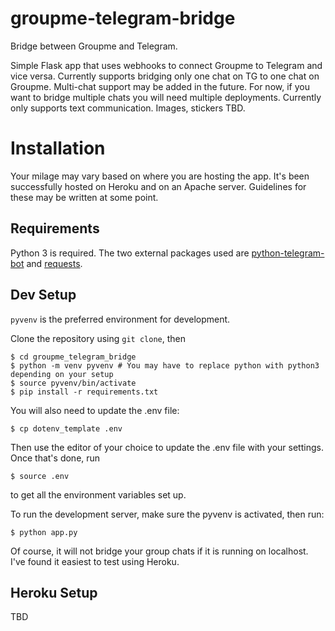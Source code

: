 # groupme-telegram-bridge
Bridge between Groupme and Telegram.

Simple Flask app that uses webhooks to connect Groupme to Telegram and vice versa.
Currently supports bridging only one chat on TG to one chat on Groupme. Multi-chat support may be added in the future. For now, if you want to bridge multiple chats you will need multiple deployments. 
Currently only supports text communication. Images, stickers TBD.

# Installation
Your milage may vary based on where you are hosting the app. It's been successfully hosted on Heroku and on an Apache server.
Guidelines for these may be written at some point.

## Requirements
Python 3 is required.
The two external packages used are [python-telegram-bot](https://github.com/python-telegram-bot/python-telegram-bot) and [requests](https://pypi.org/project/requests/). 

## Dev Setup
`pyvenv` is the preferred environment for development. 

Clone the repository using `git clone`, then

```
$ cd groupme_telegram_bridge
$ python -m venv pyvenv # You may have to replace python with python3 depending on your setup
$ source pyvenv/bin/activate
$ pip install -r requirements.txt
```

You will also need to update the .env file:
```
$ cp dotenv_template .env
```
Then use the editor of your choice to update the .env file with your settings. 
Once that's done, run
```
$ source .env
```
to get all the environment variables set up. 

To run the development server, make sure the pyvenv is activated, then run: 
```
$ python app.py
```

Of course, it will not bridge your group chats if it is running on localhost. 
I've found it easiest to test using Heroku. 

## Heroku Setup 
TBD





